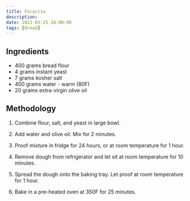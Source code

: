 ```yaml
---
title: Focaccia
description:
date: 2021-05-25 18:00:00
tags: [Bread]
---
```


## Ingredients

- 400 grams bread flour
- 4 grams instant yeast
- 7 grams kosher salt
- 400 grams water - warm (80F)
- 20 grams extra-virgin olive oil

## Methodology

1. Combine flour, salt, and yeast in large bowl.

2. Add water and olive oil. Mix for 2 minutes.

3. Proof mixture in fridge for 24 hours, or at room temperature for 1 hour.

4. Remove dough from refrigerator and let sit at room temperature for 10 minutes.

5. Spread the dough onto the baking tray. Let proof at room temperature for 1 hour.

6. Bake in a pre-heated oven at 350F for 25 minutes.